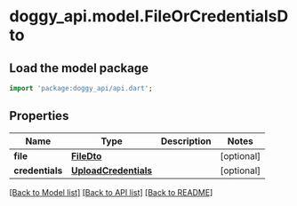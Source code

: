 # doggy_api.model.FileOrCredentialsDto

## Load the model package
```dart
import 'package:doggy_api/api.dart';
```

## Properties
Name | Type | Description | Notes
------------ | ------------- | ------------- | -------------
**file** | [**FileDto**](FileDto.md) |  | [optional] 
**credentials** | [**UploadCredentials**](UploadCredentials.md) |  | [optional] 

[[Back to Model list]](../README.md#documentation-for-models) [[Back to API list]](../README.md#documentation-for-api-endpoints) [[Back to README]](../README.md)


